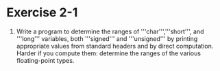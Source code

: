 # Exercise 2-1

1. Write a program to determine the ranges of '''char''','''short''', and '''long''' variables, both '''signed''' and '''unsigned''' by printing appropriate values from standard headers and by direct computation. Harder if you compute them: determine the ranges of the various floating-point types.
